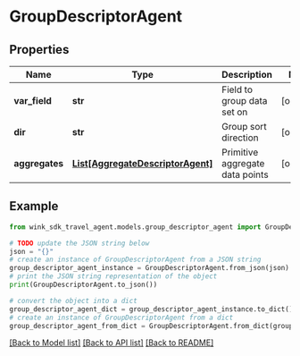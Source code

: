 # GroupDescriptorAgent


## Properties

Name | Type | Description | Notes
------------ | ------------- | ------------- | -------------
**var_field** | **str** | Field to group data set on | [optional] 
**dir** | **str** | Group sort direction | [optional] 
**aggregates** | [**List[AggregateDescriptorAgent]**](AggregateDescriptorAgent.md) | Primitive aggregate data points | [optional] 

## Example

```python
from wink_sdk_travel_agent.models.group_descriptor_agent import GroupDescriptorAgent

# TODO update the JSON string below
json = "{}"
# create an instance of GroupDescriptorAgent from a JSON string
group_descriptor_agent_instance = GroupDescriptorAgent.from_json(json)
# print the JSON string representation of the object
print(GroupDescriptorAgent.to_json())

# convert the object into a dict
group_descriptor_agent_dict = group_descriptor_agent_instance.to_dict()
# create an instance of GroupDescriptorAgent from a dict
group_descriptor_agent_from_dict = GroupDescriptorAgent.from_dict(group_descriptor_agent_dict)
```
[[Back to Model list]](../README.md#documentation-for-models) [[Back to API list]](../README.md#documentation-for-api-endpoints) [[Back to README]](../README.md)


